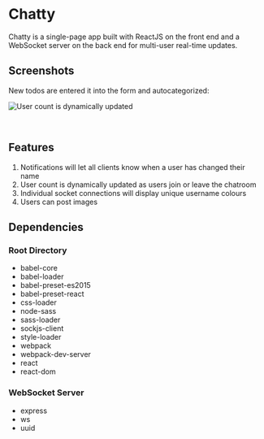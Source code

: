 # Chatty

Chatty is a single-page app built with ReactJS on the front end and a WebSocket server on the back end for multi-user real-time updates. 

## Screenshots

New todos are entered it into the form and autocategorized:

![User count is dynamically updated]()

<br/>


## Features

1. Notifications will let all clients know when a user has changed their name
2. User count is dynamically updated as users join or leave the chatroom
3. Individual socket connections will display unique username colours
4. Users can post images

## Dependencies

### Root Directory

* babel-core
* babel-loader
* babel-preset-es2015
* babel-preset-react
* css-loader
* node-sass
* sass-loader
* sockjs-client
* style-loader
* webpack
* webpack-dev-server
* react
* react-dom

### WebSocket Server

* express
* ws
* uuid